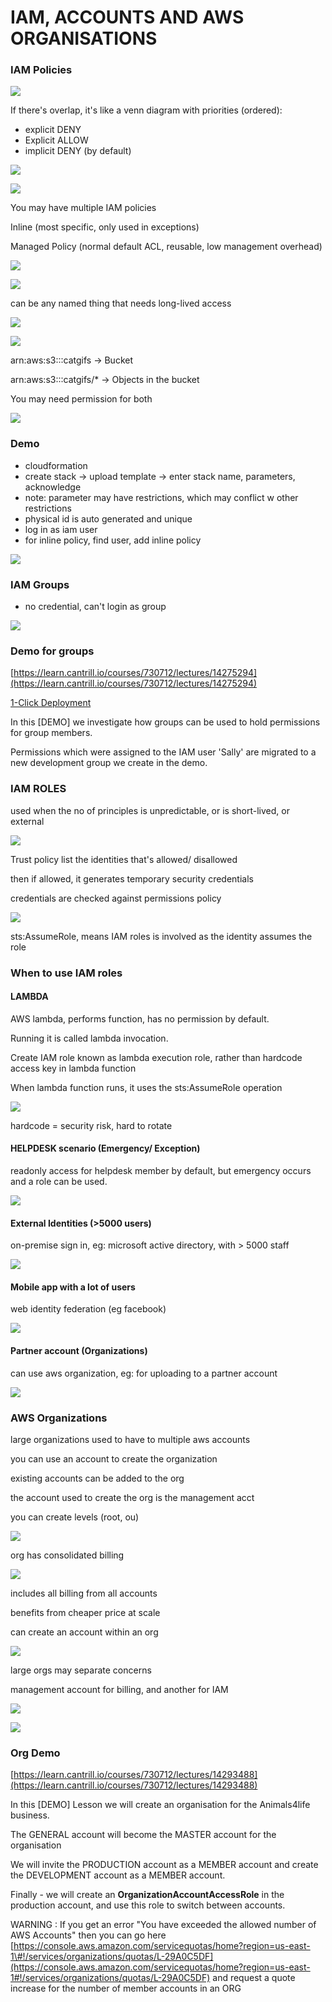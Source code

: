 # IAM, ACCOUNTS AND AWS ORGANISATIONS

### IAM Policies

![](../../../.gitbook/assets/screenshot-2021-06-28-at-10.36.48-pm.png)

If there's overlap, it's like a venn diagram with priorities \(ordered\):

* explicit DENY
* Explicit ALLOW
* implicit DENY \(by default\)

![](../../../.gitbook/assets/screenshot-2021-06-28-at-10.40.46-pm.png)

![](../../../.gitbook/assets/screenshot-2021-06-28-at-10.41.17-pm.png)

You may have multiple IAM policies

Inline \(most specific, only used in exceptions\)

Managed Policy \(normal default ACL, reusable, low management overhead\)

![](../../../.gitbook/assets/screenshot-2021-06-28-at-10.43.10-pm.png)

![](../../../.gitbook/assets/screenshot-2021-06-28-at-10.44.20-pm.png)

can be any named thing that needs long-lived access

![](../../../.gitbook/assets/screenshot-2021-06-28-at-10.45.29-pm.png)

![](../../../.gitbook/assets/screenshot-2021-06-28-at-10.46.56-pm.png)

arn:aws:s3:::catgifs -&gt; Bucket

arn:aws:s3:::catgifs/\* -&gt; Objects in the bucket

You may need permission for both

![](../../../.gitbook/assets/screenshot-2021-06-28-at-10.50.18-pm.png)

### Demo

* cloudformation
* create stack -&gt; upload template -&gt; enter stack name, parameters, acknowledge
* note: parameter may have restrictions, which may conflict w other restrictions
* physical id is auto generated and unique
* log in as iam user
* for inline policy, find user, add inline policy

![](../../../.gitbook/assets/screenshot-2021-06-28-at-10.53.20-pm.png)

### IAM Groups

* no credential, can't login as group



![](../../../.gitbook/assets/screenshot-2021-06-28-at-11.02.33-pm.png)

### Demo for groups

[https://learn.cantrill.io/courses/730712/lectures/14275294](https://learn.cantrill.io/courses/730712/lectures/14275294)

[1-Click Deployment](https://console.aws.amazon.com/cloudformation/home?region=us-east-1#/stacks/create/review?templateURL=https://learn-cantrill-labs.s3.amazonaws.com/awscoursedemos/0023-aws-associate-iam-groups/groupsdemoinfrastructure.yaml&stackName=IAMGROUPS)

In this \[DEMO\] we investigate how groups can be used to hold permissions for group members.

Permissions which were assigned to the IAM user 'Sally' are migrated to a new development group we create in the demo.

### IAM ROLES

used when the no of principles is unpredictable, or is short-lived, or external

![](../../../.gitbook/assets/screenshot-2021-07-01-at-10.04.20-pm.png)

Trust policy list the identities that's allowed/ disallowed

then if allowed, it generates temporary security credentials

credentials are checked against permissions policy

![](../../../.gitbook/assets/screenshot-2021-07-01-at-10.06.22-pm.png)

sts:AssumeRole, means IAM roles is involved as the identity assumes the role

### When to use IAM roles

#### LAMBDA

AWS lambda, performs function, has no permission by default. 

Running it is called lambda invocation.

Create IAM role known as lambda execution role, rather than hardcode access key in lambda function

When lambda function runs, it uses the sts:AssumeRole operation

![](../../../.gitbook/assets/screenshot-2021-07-01-at-10.10.38-pm.png)

hardcode = security risk, hard to rotate

#### HELPDESK scenario \(Emergency/ Exception\)

readonly access for helpdesk member by default, but emergency occurs and a role can be used.

![](../../../.gitbook/assets/screenshot-2021-07-01-at-10.13.05-pm.png)

#### External Identities \(&gt;5000 users\)

on-premise sign in, eg: microsoft active directory, with &gt; 5000 staff

![](../../../.gitbook/assets/screenshot-2021-07-01-at-10.15.00-pm.png)

#### Mobile app with a lot of users

web identity federation \(eg facebook\)

![](../../../.gitbook/assets/screenshot-2021-07-01-at-10.16.49-pm.png)

#### Partner account \(Organizations\)

can use aws organization, eg: for uploading to a partner account

![](../../../.gitbook/assets/screenshot-2021-07-01-at-10.18.26-pm.png)

### AWS Organizations

large organizations used to have to multiple aws accounts

you can use an account to create the organization

existing accounts can be added to the org

the account used to create the org is the management acct

you can create levels \(root, ou\)

![](../../../.gitbook/assets/screenshot-2021-07-01-at-10.21.38-pm.png)

org has consolidated billing

![](../../../.gitbook/assets/screenshot-2021-07-01-at-10.22.15-pm.png)

includes all billing from all accounts

benefits from cheaper price at scale

can create an account within an org

![](../../../.gitbook/assets/screenshot-2021-07-01-at-10.23.40-pm.png)

large orgs may separate concerns

management account for billing, and another for IAM

![](../../../.gitbook/assets/screenshot-2021-07-01-at-10.24.58-pm.png)

![](../../../.gitbook/assets/screenshot-2021-07-01-at-10.25.16-pm.png)

### Org Demo

[https://learn.cantrill.io/courses/730712/lectures/14293488](https://learn.cantrill.io/courses/730712/lectures/14293488)

In this \[DEMO\] Lesson we will create an organisation for the Animals4life business.

The GENERAL account will become the MASTER account for the organisation

We will invite the PRODUCTION account as a MEMBER account and create the DEVELOPMENT account as a MEMBER account.

Finally - we will create an **OrganizationAccountAccessRole** in the production account, and use this role to switch between accounts.

WARNING : If you get an error "You have exceeded the allowed number of AWS Accounts" then you can go here [https://console.aws.amazon.com/servicequotas/home?region=us-east-1\#!/services/organizations/quotas/L-29A0C5DF](https://console.aws.amazon.com/servicequotas/home?region=us-east-1#!/services/organizations/quotas/L-29A0C5DF) and request a quote increase for the number of member accounts in an ORG

